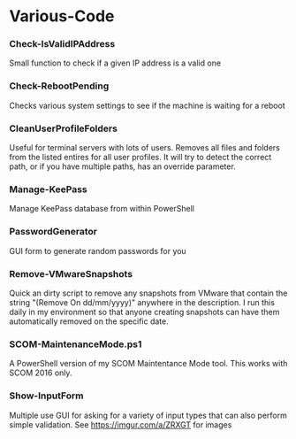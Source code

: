 # Various-Code

### Check-IsValidIPAddress
Small function to check if a given IP address is a valid one
### 
 
### Check-RebootPending
Checks various system settings to see if the machine is waiting for a reboot
### 
 
### CleanUserProfileFolders
Useful for terminal servers with lots of users.  Removes all files and folders from the listed entires for all user profiles.  It will try to detect the correct path, or if you have multiple paths, has an override parameter.
###

### Manage-KeePass
Manage KeePass database from within PowerShell
### 
 
### PasswordGenerator
GUI form to generate random passwords for you
### 

### Remove-VMwareSnapshots
Quick an dirty script to remove any snapshots from VMware that contain the string "(Remove On dd/mm/yyyy)" anywhere in the description.  I run this daily in my environment so that anyone creating snapshots can have them automatically removed on the specific date.
###

### SCOM-MaintenanceMode.ps1
A PowerShell version of my SCOM Maintentance Mode tool.  This works with SCOM 2016 only.
###

### Show-InputForm
Multiple use GUI for asking for a variety of input types that can also perform simple validation.  See https://imgur.com/a/ZRXGT for images
###
